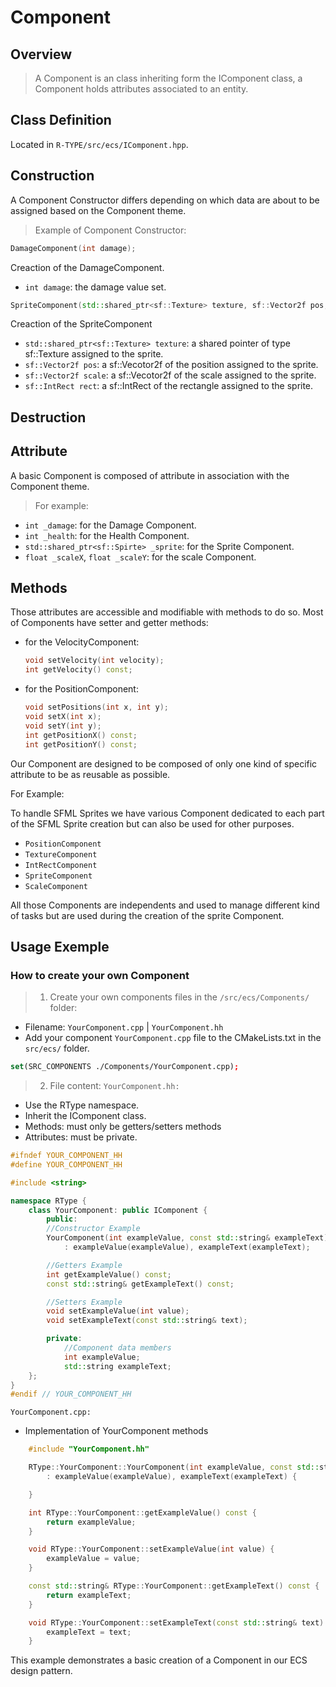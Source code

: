 # Component

## Overview

> A Component is an class inheriting form the IComponent class, a Component holds attributes associated to an entity.

## Class Definition

Located in `R-TYPE/src/ecs/IComponent.hpp`.

## Construction
A Component Constructor differs depending on which data are about to be assigned based on the Component theme.

>Example of Component Constructor:
```cpp
DamageComponent(int damage);
```
Creaction of the DamageComponent.
- `int damage`: the damage value set.

```cpp
SpriteComponent(std::shared_ptr<sf::Texture> texture, sf::Vector2f pos, sf::Vector2f scale, sf::IntRect rect);
```
Creaction of the SpriteComponent
- `std::shared_ptr<sf::Texture> texture`: a shared pointer of type sf::Texture assigned to the sprite.
- `sf::Vector2f pos`: a sf::Vecotor2f of the position assigned to the sprite.
- `sf::Vector2f scale`: a sf::Vecotor2f of the scale assigned to the sprite.
- `sf::IntRect rect`: a sf::IntRect of the rectangle assigned to the sprite.
## Destruction

## Attribute

A basic Component is composed of attribute in association with the Component theme.

>For example:

- `int _damage`: for the Damage Component.
- `int _health`: for the Health Component.
- `std::shared_ptr<sf::Spirte> _sprite`: for the Sprite Component.
-  `float _scaleX`, `float _scaleY`: for the scale Component.


## Methods

Those attributes are accessible and modifiable with methods to do so.
Most of Components have setter and getter methods:

- for the VelocityComponent:
    ```cpp
    void setVelocity(int velocity);
    int getVelocity() const;
    ````
- for the PositionComponent:
    ```cpp
    void setPositions(int x, int y);
    void setX(int x);
    void setY(int y);
    int getPositionX() const;
    int getPositionY() const;
    ```

Our Component are designed to be composed of only one kind of specific attribute to be as reusable as possible.

For Example:

To handle SFML Sprites we have various Component dedicated to each part of the SFML Sprite creation but can also be used for other purposes.
- `PositionComponent`
- `TextureComponent`
- `IntRectComponent`
- `SpriteComponent`
- `ScaleComponent`

All those Components are independents and used to manage different kind of tasks but are used during the creation of the sprite Component.

## Usage Exemple

### How to create your own Component
>1. Create your own components files in the `/src/ecs/Components/` folder:
- Filename: `YourComponent.cpp` | `YourComponent.hh`
- Add your component `YourComponent.cpp` file to the CMakeLists.txt in the `src/ecs/` folder.
```cmake
set(SRC_COMPONENTS ./Components/YourComponent.cpp);
```

>2. File content:
`YourComponent.hh:`
- Use the RType namespace.
- Inherit the IComponent class.
- Methods: must only be getters/setters methods
- Attributes: must be private.

```cpp
#ifndef YOUR_COMPONENT_HH
#define YOUR_COMPONENT_HH

#include <string>

namespace RType {
    class YourComponent: public IComponent {
        public:
        //Constructor Example
        YourComponent(int exampleValue, const std::string& exampleText)
            : exampleValue(exampleValue), exampleText(exampleText);

        //Getters Example
        int getExampleValue() const;
        const std::string& getExampleText() const;

        //Setters Example
        void setExampleValue(int value);
        void setExampleText(const std::string& text);

        private:
            //Component data members
            int exampleValue;
            std::string exampleText;
    };
}
#endif // YOUR_COMPONENT_HH
```

`YourComponent.cpp:`
- Implementation of YourComponent methods

```cpp
    #include "YourComponent.hh"

    RType::YourComponent::YourComponent(int exampleValue, const std::string& exampleText)
        : exampleValue(exampleValue), exampleText(exampleText) {

    }

    int RType::YourComponent::getExampleValue() const {
        return exampleValue;
    }

    void RType::YourComponent::setExampleValue(int value) {
        exampleValue = value;
    }

    const std::string& RType::YourComponent::getExampleText() const {
        return exampleText;
    }

    void RType::YourComponent::setExampleText(const std::string& text) {
        exampleText = text;
    }
```

This example demonstrates a basic creation of a Component in our ECS design pattern.